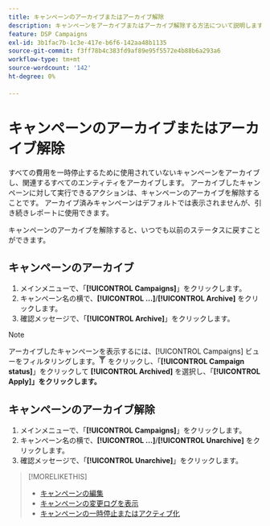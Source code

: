 ```yaml
---
title: キャンペーンのアーカイブまたはアーカイブ解除
description: キャンペーンをアーカイブまたはアーカイブ解除する方法について説明します。
feature: DSP Campaigns
exl-id: 3b1fac7b-1c3e-417e-b6f6-142aa48b1135
source-git-commit: f3ff78b4c383fd9af89e95f5572e4b88b6a293a6
workflow-type: tm+mt
source-wordcount: '142'
ht-degree: 0%

---
```


# キャンペーンのアーカイブまたはアーカイブ解除

すべての費用を一時停止するために使用されていないキャンペーンをアーカイブし、関連するすべてのエンティティをアーカイブします。 アーカイブしたキャンペーンに対して実行できるアクションは、キャンペーンのアーカイブを解除することです。 アーカイブ済みキャンペーンはデフォルトでは表示されませんが、引き続きレポートに使用できます。

キャンペーンのアーカイブを解除すると、いつでも以前のステータスに戻すことができます。

## キャンペーンのアーカイブ

1. メインメニューで、「**[!UICONTROL Campaigns]**」をクリックします。
1. キャンペーン名の横で、**[!UICONTROL ...]**/**[!UICONTROL Archive]** をクリックします。
1. 確認メッセージで、「**[!UICONTROL Archive]**」をクリックします。

>[!NOTE]
>
>アーカイブしたキャンペーンを表示するには、[!UICONTROL Campaigns] ビューをフィルタリングします。![ フィルターボタン ](/help/dsp/assets/filter.png) をクリックし、「**[!UICONTROL Campaign status]**」をクリックして **[!UICONTROL Archived]** を選択し、「**[!UICONTROL Apply]」をクリックします。**

## キャンペーンのアーカイブ解除

1. メインメニューで、「**[!UICONTROL Campaigns]**」をクリックします。
1. キャンペーン名の横で、**[!UICONTROL ...]**/**[!UICONTROL Unarchive]** をクリックします。
1. 確認メッセージで、「**[!UICONTROL Unarchive]**」をクリックします。

>[!MORELIKETHIS]
>
>* [ キャンペーンの編集 ](campaign-edit.md)
>* [ キャンペーンの変更ログを表示 ](campaign-change-log.md)
>* [ キャンペーンの一時停止またはアクティブ化 ](campaign-pause-activate.md)
